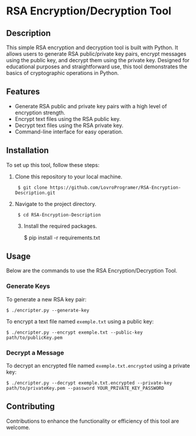 # RSA Encryption/Decryption Tool

## Description
This simple RSA encryption and decryption tool is built with Python. It allows users to generate RSA public/private key pairs, encrypt messages using the public key, and decrypt them using the private key. Designed for educational purposes and straightforward use, this tool demonstrates the basics of cryptographic operations in Python.

## Features
- Generate RSA public and private key pairs with a high level of encryption strength.
- Encrypt text files using the RSA public key.
- Decrypt text files using the RSA private key.
- Command-line interface for easy operation.

## Installation
To set up this tool, follow these steps:

1. Clone this repository to your local machine.

        $ git clone https://github.com/LovroProgramer/RSA-Encryption-Description.git


2. Navigate to the project directory.

        $ cd RSA-Encryption-Description


    3. Install the required packages.

        $ pip install -r requirements.txt



## Usage
Below are the commands to use the RSA Encryption/Decryption Tool.

### Generate Keys
To generate a new RSA key pair:

    $ ./encripter.py --generate-key



To encrypt a text file named `exemple.txt` using a public key:

    $ ./encripter.py --encrypt exemple.txt --public-key path/to/publicKey.pem


### Decrypt a Message
To decrypt an encrypted file named `exemple.txt.encrypted` using a private key:

    $ ./encripter.py --decrypt exemple.txt.encrypted --private-key path/to/privateKey.pem --password YOUR_PRIVATE_KEY_PASSWORD







## Contributing
Contributions to enhance the functionality or efficiency of this tool are welcome. 


